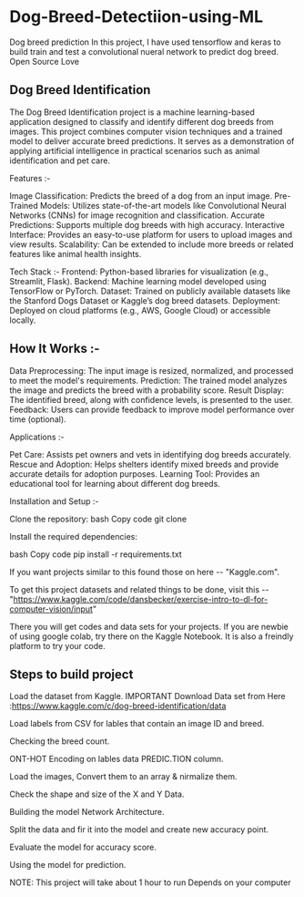 # Dog-Breed-Detectiion-using-ML
Dog breed prediction
In this project, I have used tensorflow and keras to build train and test a convolutional nueral network to predict dog breed.
Open Source Love

## Dog Breed Identification

The Dog Breed Identification project is a machine learning-based application designed to classify and identify different dog breeds from images. This project combines computer vision techniques and a trained model to deliver accurate breed predictions. It serves as a demonstration of applying artificial intelligence in practical scenarios such as animal identification and pet care.

Features :-

Image Classification: Predicts the breed of a dog from an input image. Pre-Trained Models: Utilizes state-of-the-art models like Convolutional Neural Networks (CNNs) for image recognition and classification. Accurate Predictions: Supports multiple dog breeds with high accuracy. Interactive Interface: Provides an easy-to-use platform for users to upload images and view results. Scalability: Can be extended to include more breeds or related features like animal health insights.

Tech Stack :- Frontend: Python-based libraries for visualization (e.g., Streamlit, Flask). Backend: Machine learning model developed using TensorFlow or PyTorch. Dataset: Trained on publicly available datasets like the Stanford Dogs Dataset or Kaggle’s dog breed datasets. Deployment: Deployed on cloud platforms (e.g., AWS, Google Cloud) or accessible locally.

## How It Works :-

Data Preprocessing: The input image is resized, normalized, and processed to meet the model's requirements. Prediction: The trained model analyzes the image and predicts the breed with a probability score. Result Display: The identified breed, along with confidence levels, is presented to the user. Feedback: Users can provide feedback to improve model performance over time (optional).

Applications :-

Pet Care: Assists pet owners and vets in identifying dog breeds accurately. Rescue and Adoption: Helps shelters identify mixed breeds and provide accurate details for adoption purposes. Learning Tool: Provides an educational tool for learning about different dog breeds.

Installation and Setup :-

Clone the repository: bash Copy code git clone 

Install the required dependencies:

bash Copy code pip install -r requirements.txt

If you want projects similar to this found those on here -- "Kaggle.com".

To get this project datasets and related things to be done, visit this -- "https://www.kaggle.com/code/dansbecker/exercise-intro-to-dl-for-computer-vision/input"

There you will get codes and data sets for your projects. If you are newbie of using google colab, try there on the Kaggle Notebook. It is also a freindly platform to try your code.

## Steps to build project

Load the dataset from Kaggle. IMPORTANT Download Data set from Here :https://www.kaggle.com/c/dog-breed-identification/data

Load labels from CSV for lables that contain an image ID and breed.

Checking the breed count.

ONT-HOT Encoding on lables data PREDIC.TION column.

Load the images, Convert them to an array & nirmalize them.

Check the shape and size of the X and Y Data.

Building the model Network Architecture.

Split the data and fir it into the model and create new accuracy point.

Evaluate the model for accuracy score.

Using the model for prediction.

NOTE: This project will take about 1 hour to run Depends on your computer

